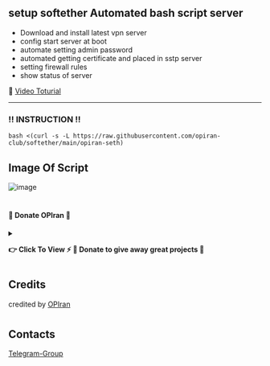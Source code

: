 ## setup softether Automated bash script server

 - Download and install latest vpn server
 - config start server at boot
 - automate setting admin password
 - automated getting certificate and placed in sstp server
 - setting firewall rules
 - show status of server

🔗 [Video Toturial](youtu.be/0CGRJQHjif8)

---------------------------------------------------------------------------------------------------------------------------------------

###  ‼️ INSTRUCTION ‼️


```
bash <(curl -s -L https://raw.githubusercontent.com/opiran-club/softether/main/opiran-seth)
```

   
## Image Of Script

![image](https://github.com/opiran-club/sstp/assets/130220895/c6e36f3d-3428-424d-bfd6-60bef1112e18)

#
#### 🎁 Donate OPIran 🎁

<details>
 
<summary><p><b> 👉 Click To View <b>⚡️ 🎁 Donate to give away great projects 🎁</b></b></p></summary>
 
 ✅ USDT (ERC20)

🔗 Link : 
 ```

 ```
 
 ✅ TRX (TRC20)
🔗 Link : 
 ```

 ```
</details>


## Credits

credited by [OPIran](https://github.com/opiran-club)
#
## Contacts

[Telegram-Group](https://t,me/OPIranCluB)
